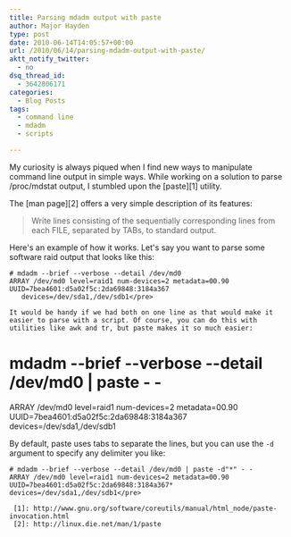 ```yaml
---
title: Parsing mdadm output with paste
author: Major Hayden
type: post
date: 2010-06-14T14:05:57+00:00
url: /2010/06/14/parsing-mdadm-output-with-paste/
aktt_notify_twitter:
  - no
dsq_thread_id:
  - 3642806171
categories:
  - Blog Posts
tags:
  - command line
  - mdadm
  - scripts

---
```

My curiosity is always piqued when I find new ways to manipulate command line output in simple ways. While working on a solution to parse /proc/mdstat output, I stumbled upon the [paste][1] utility.

The [man page][2] offers a very simple description of its features:

> Write lines consisting of the sequentially corresponding lines from each FILE, separated by TABs, to standard output.

Here's an example of how it works. Let's say you want to parse some software raid output that looks like this:

```
# mdadm --brief --verbose --detail /dev/md0
ARRAY /dev/md0 level=raid1 num-devices=2 metadata=00.90 UUID=7bea4601:d5a02f5c:2da69848:3184a367
   devices=/dev/sda1,/dev/sdb1</pre>

It would be handy if we had both on one line as that would make it easier to parse with a script. Of course, you can do this with utilities like awk and tr, but paste makes it so much easier:

```
# mdadm --brief --verbose --detail /dev/md0 | paste - -
ARRAY /dev/md0 level=raid1 num-devices=2 metadata=00.90 UUID=7bea4601:d5a02f5c:2da69848:3184a367       devices=/dev/sda1,/dev/sdb1</pre>

By default, paste uses tabs to separate the lines, but you can use the `-d` argument to specify any delimiter you like:

```
# mdadm --brief --verbose --detail /dev/md0 | paste -d"*" - -
ARRAY /dev/md0 level=raid1 num-devices=2 metadata=00.90 UUID=7bea4601:d5a02f5c:2da69848:3184a367*   devices=/dev/sda1,/dev/sdb1</pre>

 [1]: http://www.gnu.org/software/coreutils/manual/html_node/paste-invocation.html
 [2]: http://linux.die.net/man/1/paste
